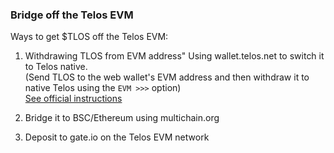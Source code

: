 ### Bridge off the Telos EVM
Ways to get $TLOS off the Telos EVM:  

1. Withdrawing TLOS from EVM address"
Using wallet.telos.net to switch it to Telos native.  
(Send TLOS to the web wallet's EVM address and then withdraw it to native Telos using the `EVM >>>` option)  
[See official instructions](https://docs.telos.net/evm/getting-started/deposit-withdraw-and-send-tlos#withdrawing-tlos-from-tevm-address)

2. Bridge it to BSC/Ethereum using multichain.org

3. Deposit to gate.io on the Telos EVM network
